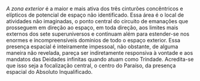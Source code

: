 ﻿<I>A zona exterior</I> é a maior e mais ativa dos três cinturões concêntricos e elípticos de potencial de espaço não identificado. Essa área é o local de atividades não imaginadas, o ponto central do circuito de emanações que prosseguem em direção ao espaço, em toda direção, aos limites mais externos dos sete superuniversos e continuam além para estender-se nos enormes e incompreensíveis domínios de todo o espaço exterior. Essa presença espacial é inteiramente impessoal, não obstante, de alguma maneira não revelada, pareça ser indiretamente responsiva à vontade e aos mandatos das Deidades infinitas quando atuam como Trindade. Acredita-se que isso seja a focalização central, o centro do Paraíso, da presença espacial do Absoluto Inqualificado.<BR>